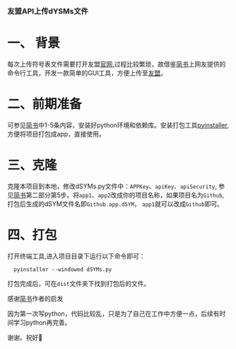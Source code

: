 ### 友盟API上传dYSMs文件


# 一、 背景

每次上传符号表文件需要打开友盟[官网](https://apm.umeng.com/),过程比较繁琐，故借鉴[简书](https://www.jianshu.com/p/2b8c1cbdd17a)上网友提供的命令行工具，开发一款简单的GUI工具，方便上传至[友盟](https://apm.umeng.com/)。

# 二、前期准备

可参见[简书](https://www.jianshu.com/p/2b8c1cbdd17a)中1-5条内容，安装好python环境和依赖库。安装打包工具[pyinstaller](https://pyinstaller.org/en/stable/installation.html),方便将项目打包成app，直接使用。

# 三、克隆

克隆本项目到本地，修改dSYMs.py文件中：`APPKey`、`apiKey`、`apiSecurity`, 参见[简书](https://www.jianshu.com/p/2b8c1cbdd17a)第二部分第5步。将`app1`、`app2`改成你的项目名称，如果项目名为`Github`,打包后生成的dSYM文件名即`Github.app.dSYM`，  `app1`就可以改成`Github`即可。

# 四、打包

打开终端工具,进入项目目录下运行以下命令即可：
```
  pyinstaller --windowed dSYMs.py
```
打包完成后，可在`dist`文件夹下找到打包后的文件。

感谢[简书](https://www.jianshu.com/p/2b8c1cbdd17a)作者的启发

因为第一次写python，代码比较乱，只是为了自己在工作中方便一点，后续有时间学习python再完善。

谢谢。祝好🙏

